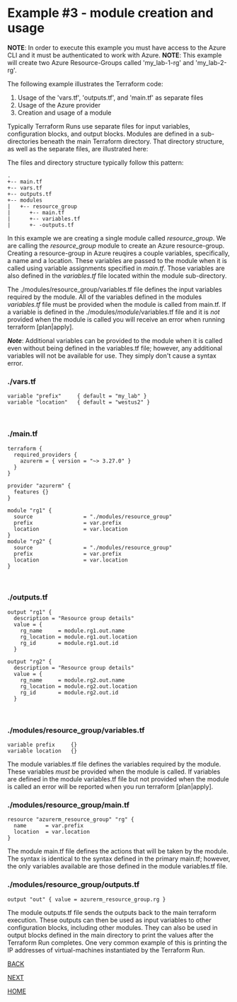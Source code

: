 # Example #3 - module creation and usage
**NOTE**: In order to execute this example you must have access to the Azure CLI and it must be authenticated to work with Azure.
**NOTE**: This example will create two Azure Resource-Groups called 'my_lab-1-rg' and 'my_lab-2-rg'.

The following example illustrates the Terraform code:
1. Usage of the 'vars.tf', 'outputs.tf', and 'main.tf' as separate files
2. Usage of the Azure provider
3. Creation and usage of a module

Typically Terraform Runs use separate files for input variables, configuration blocks, and output blocks. Modules are defined in a sub-directories beneath the main Terraform directory. That directory structure, as well as the separate files, are illustrated here:

The files and directory structure typically follow this pattern:
```
.
+-- main.tf
+-- vars.tf
+-- outputs.tf
+-- modules
|   +-- resource_group
|      +-- main.tf
|      +-- variables.tf
|      +- -outputs.tf
```

In this example we are creating a single module called *resource_group*. We are calling the *resource_group* module to create an Azure resource-group. Creating a resource-group in Azure reuqires a couple variables, specifically, a name and a location. These variables are passed to the module when it is called using variable assignments specified in *main.tf*. Those variables are also defined in the *variables.tf* file located within the module sub-directory.

The ./modules/resource_group/variables.tf file defines the input variables required by the module. All of the variables defined in the modules *variables.tf* file must be provided when the module is called from main.tf. If a variable is defined in the ./modules/*module*/variables.tf file and it is *not* provided when the module is called you will receive an error when running terraform [plan|apply].

***Note***: Additional variables can be provided to the module when it is called even without being defined in the variables.tf file; however, any additional variables will not be available for use. They simply don't cause a syntax error.
<br/>

### ./vars.tf
```
variable "prefix"     { default = "my_lab" }
variable "location"   { default = "westus2" }
```
<br/>

### ./main.tf
```
terraform {
  required_providers {
    azurerm = { version = "~> 3.27.0" }
  }
}

provider "azurerm" {
  features {}
}

module "rg1" {
  source                = "./modules/resource_group"
  prefix                = var.prefix
  location              = var.location
}
module "rg2" {
  source                = "./modules/resource_group"
  prefix                = var.prefix
  location              = var.location
}
```
<br/>

### ./outputs.tf
```
output "rg1" {
  description = "Resource group details"
  value = {
    rg_name     = module.rg1.out.name
    rg_location = module.rg1.out.location
    rg_id       = module.rg1.out.id
  }

output "rg2" {
  description = "Resource group details"
  value = {
    rg_name     = module.rg2.out.name
    rg_location = module.rg2.out.location
    rg_id       = module.rg2.out.id
  }
```
<br/>

### ./modules/resource_group/variables.tf
```
variable prefix     {}
variable location   {}
```
The module variables.tf file defines the variables required by the module. These variables *must* be provided when the module is called. If variables are defined in the module variables.tf file but not provided when the module is called an error will be reported when you run terraform [plan|apply].
<br/>

### ./modules/resource_group/main.tf
```
resource "azurerm_resource_group" "rg" {
  name      = var.prefix
  location  = var.location
}
```
The module main.tf file defines the actions that will be taken by the module. The syntax is identical to the syntax defined in the primary main.tf; however, the only variables available are those defined in the module variables.tf file.
<br/>

### ./modules/resource_group/outputs.tf
```
output "out" { value = azurerm_resource_group.rg }
```
The module outputs.tf file sends the outputs back to the main terraform execution. These outputs can then be used as input variables to other configuration blocks, including other modules. They can also be used in output blocks defined in the main directory to print the values after the Terraform Run completes. One very common example of this is printing the IP addresses of virtual-machines instantiated by the Terraform Run.


[BACK](https://github.com/jessed/guides/blob/main/Terraform/example_2.md)

[NEXT](https://github.com/jessed/guides/blob/main/Terraform/example_3.md)

[HOME](https://github.com/jessed/guides/blob/main/Terraform/README.md)